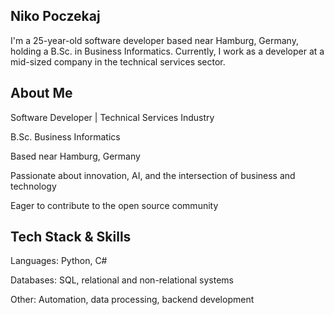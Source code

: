 ## Niko Poczekaj

I'm a 25-year-old software developer based near Hamburg, Germany, holding a B.Sc. in Business Informatics. Currently, I work as a developer at a mid-sized company in the technical services sector.

## About Me

Software Developer | Technical Services Industry

B.Sc. Business Informatics

Based near Hamburg, Germany

Passionate about innovation, AI, and the intersection of business and technology

Eager to contribute to the open source community

## Tech Stack & Skills

Languages: Python, C#

Databases: SQL, relational and non-relational systems

Other: Automation, data processing, backend development

